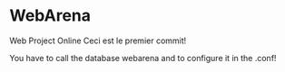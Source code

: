 # WebArena
Web Project Online 
Ceci est le premier commit!

You have to call the database webarena and to configure it in the .conf! 

